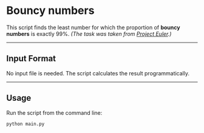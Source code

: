 # Bouncy numbers

This script finds the least number for which the proportion of **bouncy numbers** is exactly 99%.
*(The task was taken from [Project Euler](https://projecteuler.net/problem=112).)*

---

##  Input Format

No input file is needed. The script calculates the result programmatically.

---

## Usage

Run the script from the command line:

```bash
python main.py